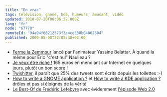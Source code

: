 ```yaml
---
title: "En vrac"
tags: télévision, gnome, kde, humeurs, amusant, vidéo
updated: 2010-07-20T08:06:22.000Z
lang: "fr"
node: "67778"
remoteId: "94a94f68212573f3c4ce588b04062504"
published: 2009-05-08T22:05:48+02:00
---
```

* [Ferme la Zemmour](http://www.fermelazemmour.com/) lancé par l'animateur Yassine Belattar. À quand la même pour Éric &quot;c'est nul&quot; Naulleau ?
* [Je veux être riche !](http://je-veux-etre-riche.com/) 165 euros en mendiant sur Internet en quelques jours, plutôt un bon score !
* [Twishitter](http://twishitter.com), il paraît que 25% des tweets sont écrits depuis les toilettes :-)
* [How to write a GNOME application ?](http://linuxhaters.blogspot.com/2008/06/how-to-write-gnome-application.html) et [How to write a KDE application ?](http://linuxhaters.blogspot.com/2008/06/how-to-write-kde-application.html) drôles et pas si éloignés de la vérité
* [Le Best-Of de Frédéric Lefebvre](http://www.dailymotion.com/relevance/search/lefebvre/video/x91i4c_le-best-of-de-frederic-lefebvre_news) avec évidemment [l'épisode Web 2.0](/post/et-pan)
